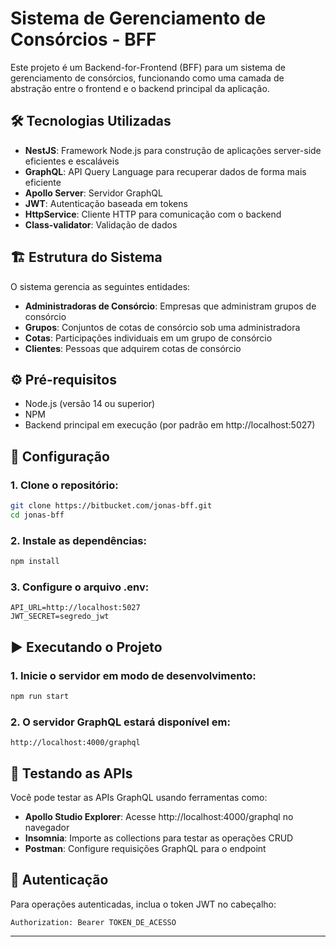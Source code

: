 # Sistema de Gerenciamento de Consórcios - BFF

Este projeto é um Backend-for-Frontend (BFF) para um sistema de gerenciamento de consórcios, funcionando como uma camada de abstração entre o frontend e o backend principal da aplicação.

## 🛠️ Tecnologias Utilizadas

- **NestJS**: Framework Node.js para construção de aplicações server-side eficientes e escaláveis
- **GraphQL**: API Query Language para recuperar dados de forma mais eficiente
- **Apollo Server**: Servidor GraphQL
- **JWT**: Autenticação baseada em tokens
- **HttpService**: Cliente HTTP para comunicação com o backend
- **Class-validator**: Validação de dados

## 🏗️ Estrutura do Sistema

O sistema gerencia as seguintes entidades:

- **Administradoras de Consórcio**: Empresas que administram grupos de consórcio
- **Grupos**: Conjuntos de cotas de consórcio sob uma administradora
- **Cotas**: Participações individuais em um grupo de consórcio
- **Clientes**: Pessoas que adquirem cotas de consórcio

## ⚙️ Pré-requisitos

- Node.js (versão 14 ou superior)
- NPM
- Backend principal em execução (por padrão em http://localhost:5027)

## 🚀 Configuração

### 1. Clone o repositório:

```bash
git clone https://bitbucket.com/jonas-bff.git
cd jonas-bff
```

### 2. Instale as dependências:

```bash
npm install
```

### 3. Configure o arquivo .env:

```
API_URL=http://localhost:5027
JWT_SECRET=segredo_jwt
```

## ▶️ Executando o Projeto

### 1. Inicie o servidor em modo de desenvolvimento:

```bash
npm run start
```

### 2. O servidor GraphQL estará disponível em:

```
http://localhost:4000/graphql
```

## 🧪 Testando as APIs

Você pode testar as APIs GraphQL usando ferramentas como:

- **Apollo Studio Explorer**: Acesse http://localhost:4000/graphql no navegador
- **Insomnia**: Importe as collections para testar as operações CRUD
- **Postman**: Configure requisições GraphQL para o endpoint

## 🔐 Autenticação

Para operações autenticadas, inclua o token JWT no cabeçalho:

```
Authorization: Bearer TOKEN_DE_ACESSO
```

---
